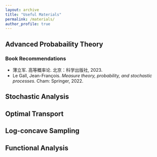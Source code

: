 ```yaml
---
layout: archive
title: "Useful Materials"
permalink: /materials/
author_profile: true
---
```



## Advanced Probabaility Theory
### Book Recommendations
- 薄立军. 高等概率论. 北京：科学出版社, 2023.
- Le Gall, Jean-François. *Measure theory, probability, and stochastic processes*. Cham: Springer, 2022.

## Stochastic Analysis

## Optimal Transport

## Log-concave Sampling

## Functional Analysis





